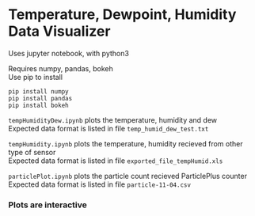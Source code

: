 # Temperature, Dewpoint, Humidity Data Visualizer

Uses jupyter notebook, with python3

Requires numpy, pandas, bokeh  
Use pip to install
```
pip install numpy
pip install pandas
pip install bokeh
```


`tempHumidityDew.ipynb` plots the temperature, humidity and dew  
Expected data format is listed in file `temp_humid_dew_test.txt`


`tempHumidity.ipynb` plots the temperature, humidity recieved from other type of sensor  
Expected data format is listed in file `exported_file_tempHumid.xls`

`particlePlot.ipynb` plots the particle count recieved ParticlePlus counter
Expected data format is listed in file `particle-11-04.csv`

### Plots are interactive
